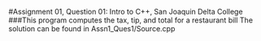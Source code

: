 #Assignment 01, Question 01: Intro to C++, San Joaquin Delta College
###This program computes the tax, tip, and total for a restaurant bill
The solution can be found in Assn1_Ques1/Source.cpp	
